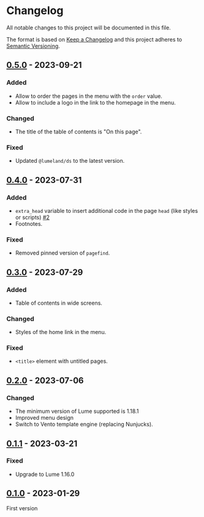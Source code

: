 <!-- deno-fmt-ignore-file -->

# Changelog
All notable changes to this project will be documented in this file.

The format is based on [Keep a Changelog](http://keepachangelog.com/) and this
project adheres to [Semantic Versioning](http://semver.org/).

## [0.5.0] - 2023-09-21
### Added
- Allow to order the pages in the menu with the `order` value.
- Allow to include a logo in the link to the homepage in the menu.

### Changed
- The title of the table of contents is "On this page".

### Fixed
- Updated `@lumeland/ds` to the latest version.

## [0.4.0] - 2023-07-31
### Added
- `extra_head` variable to insert additional code in the page `head` (like styles or scripts) [#2]
- Footnotes.

### Fixed
- Removed pinned version of `pagefind`.

## [0.3.0] - 2023-07-29
### Added
- Table of contents in wide screens.

### Changed
- Styles of the home link in the menu.

### Fixed
- `<title>` element with untitled pages.

## [0.2.0] - 2023-07-06
### Changed
- The minimum version of Lume supported is 1.18.1
- Improved menu design
- Switch to Vento template engine (replacing Nunjucks).

## [0.1.1] - 2023-03-21
### Fixed
- Upgrade to Lume 1.16.0

## [0.1.0] - 2023-01-29
First version

[#2]: https://github.com/lumeland/theme-simple-wiki/issues/2

[0.5.0]: https://github.com/lumeland/theme-simple-wiki/compare/v0.4.0...v0.5.0
[0.4.0]: https://github.com/lumeland/theme-simple-wiki/compare/v0.3.0...v0.4.0
[0.3.0]: https://github.com/lumeland/theme-simple-wiki/compare/v0.2.0...v0.3.0
[0.2.0]: https://github.com/lumeland/theme-simple-wiki/compare/v0.1.1...v0.2.0
[0.1.1]: https://github.com/lumeland/theme-simple-wiki/compare/v0.1.0...v0.1.1
[0.1.0]: https://github.com/lumeland/theme-simple-wiki/releases/tag/v0.1.0
